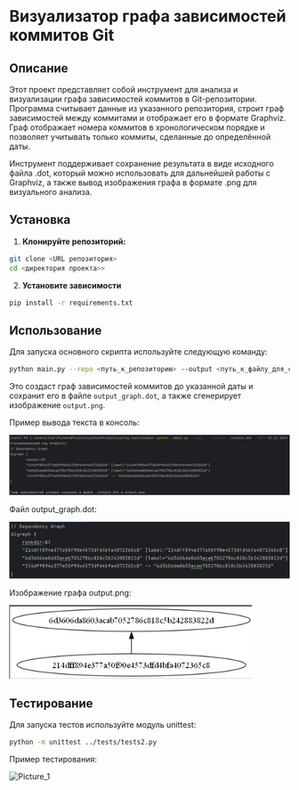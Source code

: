 # Визуализатор графа зависимостей коммитов Git

## Описание
Этот проект представляет собой инструмент для анализа и визуализации графа зависимостей коммитов в Git-репозитории. Программа считывает данные из указанного репозитория, строит граф зависимостей между коммитами и отображает его в формате Graphviz. Граф отображает номера коммитов в хронологическом порядке и позволяет учитывать только коммиты, сделанные до определённой даты.

Инструмент поддерживает сохранение результата в виде исходного файла .dot, который можно использовать для дальнейшей работы с Graphviz, а также вывод изображения графа в формате .png для визуального анализа.

## Установка

1. **Клонируйте репозиторий:**
  ```bash
  git clone <URL репозитория>
  cd <директория проекта>>
  ```
2. **Установите зависимости**
  ```bash
  pip install -r requirements.txt
  ```
## Использование
Для запуска основного скрипта используйте следующую команду:
```bash
python main.py --repo <путь_к_репозиторию> --output <путь_к_файлу_для_сохранения> --date <дата_в_формате_dd.mm.yyyy>
```

Это создаст граф зависимостей коммитов до указанной даты и сохранит его в файле `output_graph.dot`, а также сгенерирует изображение `output.png`.

Пример вывода текста в консоль:

![img.png](img.png)

Файл output_graph.dot:

![img_1.png](img_1.png)

Изображение графа output.png:

![img_2.png](img_2.png)

## Тестирование
Для запуска тестов используйте модуль unittest:
```bash
python -m unittest ../tests/tests2.py
```

Пример тестирования:

<img width="800" alt="Picture_1" src="https://github.com/user-attachments/assets/61a770cd-7459-4a9a-9aeb-4e703dcd5adc">
